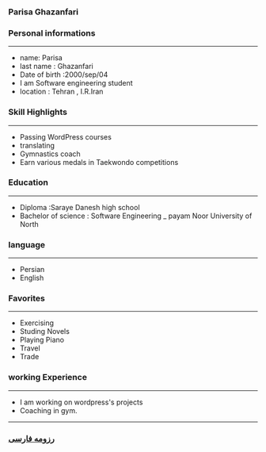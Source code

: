 
### Parisa Ghazanfari


### Personal informations

---
+ name: Parisa
+ last name : Ghazanfari
+ Date of birth :2000/sep/04
+ I am Software engineering student
+ location : Tehran , I.R.Iran


### Skill Highlights

---
+ Passing WordPress courses
+ translating
+ Gymnastics coach
+ Earn various medals in Taekwondo competitions


### Education

---
+ Diploma :Saraye Danesh high school
+ Bachelor of science : Software Engineering
_ payam Noor University of North 

### language

---
+ Persian
+ English

### Favorites

---
+ Exercising
+ Studing Novels
+ Playing Piano
+ Travel 
+ Trade

### working Experience

---
+ I am working on wordpress's projects
+ Coaching in gym.




--- 
### [رزومه فارسی](resume-fa.md)

